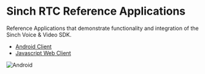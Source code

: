 # Sinch RTC Reference Applications

Reference Applications that demonstrate functionality and integration of the Sinch Voice & Video SDK.

- [Android Client](./android/README.md)
- [Javascript Web Client](./javascript/README.md)

![Android](https://github.com/sinch/rtc-reference-applications/actions/workflows/build.yml/badge.svg)
